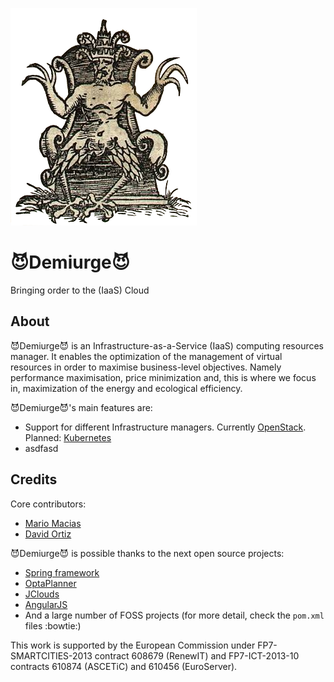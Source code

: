 ![Demiurge image](demiurge.png)

# :smiling_imp:Demiurge:smiling_imp:

Bringing order to the (IaaS) Cloud

## About

:smiling_imp:Demiurge:smiling_imp: is an Infrastructure-as-a-Service (IaaS) computing resources manager. It enables the optimization of the
management of virtual resources in order to maximise business-level objectives. Namely performance maximisation, price
minimization and, this is where we focus in, maximization of the energy and ecological efficiency.

:smiling_imp:Demiurge:smiling_imp:'s main features are:

* Support for different Infrastructure managers. Currently [OpenStack](https://github.com/openstack/openstack).
  Planned: [Kubernetes](http://kubernetes.io/)
* asdfasd



## Credits

Core contributors:

* [Mario Macias](http://github.com/mariomac)
* [David Ortiz](http://github.com/davidor)

:smiling_imp:Demiurge:smiling_imp: is possible thanks to the next open source projects:

* [Spring framework](https://github.com/spring-projects/spring-framework)
* [OptaPlanner](https://github.com/droolsjbpm/optaplanner)
* [JClouds](https://github.com/jclouds/jclouds)
* [AngularJS](https://github.com/angular/angular)
* And a large number of FOSS projects (for more detail, check the `pom.xml` files :bowtie:)



This work is supported by the European Commission under FP7-SMARTCITIES-2013 contract 608679 (RenewIT)
and FP7-ICT-2013-10 contracts 610874 (ASCETiC) and 610456 (EuroServer).



